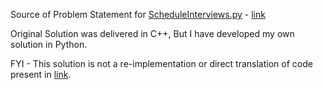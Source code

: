 Source of Problem Statement for [ScheduleInterviews.py](ScheduleInterviews.py) - [link](https://github.com/YogeshSharma0201/ThoughtWorks-pair-coding-round)

Original Solution was delivered in C++, But I have developed my own solution in Python.

FYI - This solution is not a re-implementation or direct translation of code present in [link](https://github.com/YogeshSharma0201/ThoughtWorks-pair-coding-round).
